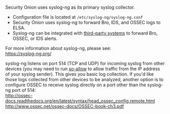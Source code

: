 Security Onion uses syslog-ng as its primary syslog collector.

* Configuration file is located at `/etc/syslog-ng/syslog-ng.conf`
* Security Onion uses syslog-ng to forward Bro, IDS, and OSSEC logs to ELSA.
* Syslog-ng can be integrated with [third-party systems](https://github.com/Security-Onion-Solutions/security-onion/wiki/ThirdPartyIntegration) to forward Bro, OSSEC, or IDS alerts.

For more information about syslog-ng, please see:  
https://syslog-ng.org/

syslog-ng listens on port 514 (TCP and UDP) for incoming syslog from other devices (you may need to run [so-allow](firewall) to allow traffic from the IP address of your syslog sender).  This gives you basic log collection.  If you'd like those logs collected from other devices to be analyzed, another option is to configure OSSEC to receive syslog directly on a port other than the syslog-ng port of 514:  
http://ossec-docs.readthedocs.org/en/latest/syntax/head_ossec_config.remote.html  
http://www.ossec.net/ossec-docs/OSSEC-book-ch3.pdf